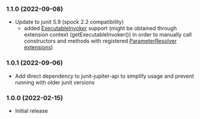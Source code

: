 ### 1.1.0 (2022-09-08)
* Update to junit 5.9 (spock 2.2 compatibility)
   - added [ExecutableInvoker](https://junit.org/junit5/docs/current/api/org.junit.jupiter.api/org/junit/jupiter/api/extension/ExecutableInvoker.html) support
     (might be obtained through extension context (getExecutableInvoker()) in order to manually call constructors and methods
      with registered [ParameterResolver extensions](https://junit.org/junit5/docs/current/user-guide/#extensions-parameter-resolution))

### 1.0.1 (2022-09-06)
* Add direct dependency to junit-jupiter-api to simplify usage and prevent running with older junit versions

### 1.0.0 (2022-02-15)
* Initial release